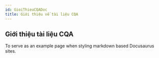 ```yaml
---
id: GioiThieuCQADoc
title: Giới thiệu về tài liệu CQA
---
```


## Giới thiệu tài liệu CQA

To serve as an example page when styling markdown based Docusaurus sites.